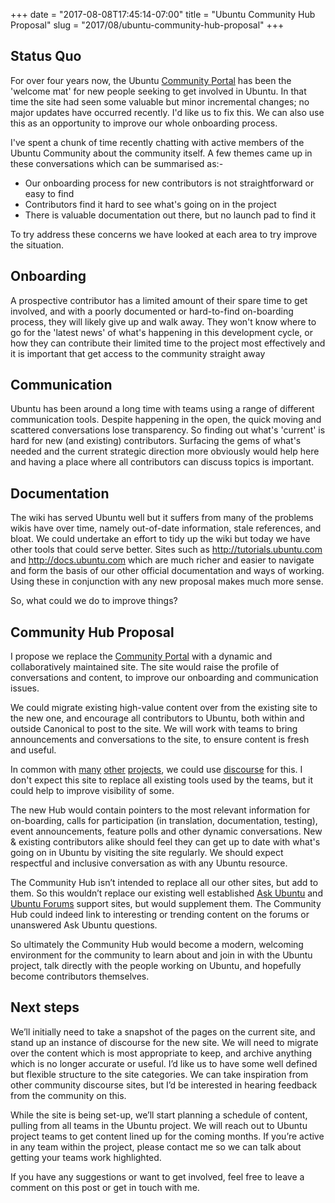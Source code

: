 +++
date = "2017-08-08T17:45:14-07:00"
title = "Ubuntu Community Hub Proposal"
slug = "2017/08/ubuntu-community-hub-proposal"
+++


## Status Quo

For over four years now, the Ubuntu [Community Portal](http://community.ubuntu.com) has been the 'welcome mat' for new people seeking to get involved in Ubuntu. In that time the site had seen some valuable but minor incremental changes; no major updates have occurred recently. I'd like us to fix this. We can also use this as an opportunity to improve our whole onboarding process.

I've spent a chunk of time recently chatting with active members of the Ubuntu Community about the community itself. A few themes came up in these conversations which can be summarised as:-

 * Our onboarding process for new contributors is not straightforward or easy to find
 * Contributors find it hard to see what's going on in the project
* There is valuable documentation out there, but no launch pad to find it

To try address these concerns we have looked at each area to try improve the situation.

## Onboarding

A prospective contributor has a limited amount of their spare time to get involved, and with a poorly documented or hard-to-find on-boarding process, they will likely give up and walk away.
They won't know where to go for the 'latest news' of what's happening in this development cycle, or how they can contribute their limited time to the project most effectively and it is important that get access to the community straight away

## Communication

Ubuntu has been around a long time with teams using a range of different communication tools. Despite happening in the open, the quick moving and scattered conversations lose transparency. So finding out what's 'current' is hard for new (and existing) contributors. Surfacing the gems of what's needed and the current strategic direction more obviously would help here and having a place where all contributors can discuss topics is important.

## Documentation

The wiki has served Ubuntu well but it suffers from many of the problems wikis have over time, namely out-of-date information, stale references, and bloat. We could undertake an effort to tidy up the wiki but today we have other tools that could serve better. Sites such as http://tutorials.ubuntu.com and http://docs.ubuntu.com which are much richer and easier to navigate and form the basis of our other official documentation and ways of working. Using these in conjunction with any new proposal makes much more sense.

So, what could we do to improve things?

## Community Hub Proposal

I propose we replace the [Community Portal](http://community.ubuntu.com) with a dynamic and collaboratively maintained site. The site would raise the profile of conversations and content, to improve our onboarding and communication issues.

We could migrate existing high-value content over from the existing site to the new one, and encourage all contributors to Ubuntu, both within and outside Canonical to post to the site. We will work with teams to bring announcements and conversations to the site, to ensure content is fresh and useful.

In common with [many](https://community.endlessos.com/) [other](https://community.mycroft.ai/) [projects](https://forum.snapcraft.io/), we could use [discourse](https://www.discourse.org/) for this. I don't expect this site to replace all existing tools used by the teams, but it could help to improve visibility of some.

The new Hub would contain pointers to the most relevant information for on-boarding, calls for participation (in translation, documentation, testing), event announcements, feature polls and other dynamic conversations. New & existing contributors alike should feel they can get up to date with what's going on in Ubuntu by visiting the site regularly. We should expect respectful and inclusive conversation as with any Ubuntu resource.

The Community Hub isn’t intended to replace all our other sites, but add to them. So this wouldn’t replace our existing well established [Ask Ubuntu](https://askubuntu.com/) and [Ubuntu Forums](https://ubuntuforums.org/) support sites, but would supplement them. The Community Hub could indeed link to interesting or trending content on the forums or unanswered Ask Ubuntu questions.

So ultimately the Community Hub would become a modern, welcoming environment for the community to learn about and join in with the Ubuntu project, talk directly with the people working on Ubuntu, and hopefully become contributors themselves.

## Next steps

We’ll initially need to take a snapshot of the pages on the current site, and stand up an instance of discourse for the new site. We will need to migrate over the content which is most appropriate to keep, and archive anything which is no longer accurate or useful. I’d like us to have some well defined but flexible structure to the site categories. We can take inspiration from other community discourse sites, but I’d be interested in hearing feedback from the community on this.

While the site is being set-up, we’ll start planning a schedule of content, pulling from all teams in the Ubuntu project. We will reach out to Ubuntu project teams to get content lined up for the coming months. If you’re active in any team within the project, please contact me so we can talk about getting your teams work highlighted.

If you have any suggestions or want to get involved, feel free to leave a comment on this post or get in touch with me.
